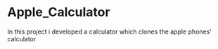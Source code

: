 # Apple_Calculator
In this project i developed a calculator which clones the apple phones' calculator
